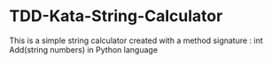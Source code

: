 # TDD-Kata-String-Calculator
This is a simple string calculator created with a method signature : int Add(string numbers) in Python language
